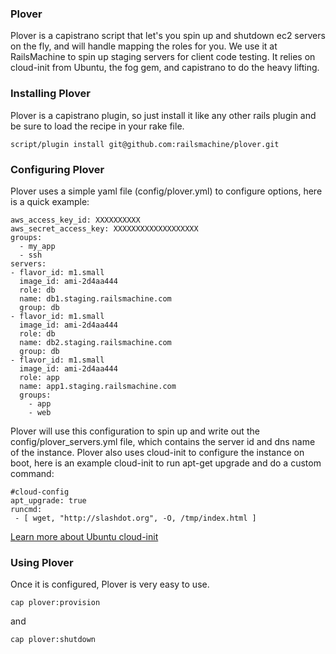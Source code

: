 ### Plover

Plover is a capistrano script that let's you spin up and shutdown ec2 servers on the fly, and will handle mapping the roles for you.  We use it at RailsMachine to spin up staging servers for client code testing.  It relies on cloud-init from Ubuntu, the fog gem, and capistrano to do the heavy lifting.

### Installing Plover

Plover is a capistrano plugin, so just install it like any other rails plugin and be sure to load the recipe in your rake file.

`script/plugin install git@github.com:railsmachine/plover.git`

### Configuring Plover

Plover uses a simple yaml file (config/plover.yml) to configure options, here is a quick example:


    aws_access_key_id: XXXXXXXXXX
    aws_secret_access_key: XXXXXXXXXXXXXXXXXXX
    groups:
      - my_app
      - ssh
    servers:
    - flavor_id: m1.small
      image_id: ami-2d4aa444
      role: db
      name: db1.staging.railsmachine.com
      group: db
    - flavor_id: m1.small
      image_id: ami-2d4aa444
      role: db
      name: db2.staging.railsmachine.com
      group: db
    - flavor_id: m1.small
      image_id: ami-2d4aa444
      role: app
      name: app1.staging.railsmachine.com
      groups:
        - app
        - web


Plover will use this configuration to spin up and write out the config/plover_servers.yml file, which contains the server id and dns name of the instance.  Plover also uses cloud-init to configure the instance on boot, here is an example cloud-init to run apt-get upgrade and do a custom command:

    #cloud-config
    apt_upgrade: true
    runcmd:
     - [ wget, "http://slashdot.org", -O, /tmp/index.html ]
     
[Learn more about Ubuntu cloud-init](https://help.ubuntu.com/community/CloudInit)

### Using Plover

Once it is configured, Plover is very easy to use.

`cap plover:provision`

and

`cap plover:shutdown`